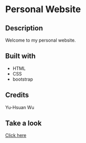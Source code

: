 # Personal Website

## Description
Welcome to my personal website.

## Built with
* HTML
* CSS
* bootstrap

## Credits
Yu-Hsuan Wu

## Take a look
[Click here](demiwu96.github.io)
